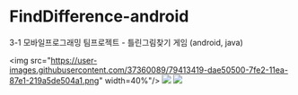 # FindDifference-android
3-1 모바일프로그래밍 팀프로젝트 - 틀린그림찾기 게임 (android, java)


<img src="https://user-images.githubusercontent.com/37360089/79413419-dae50500-7fe2-11ea-87e1-219a5de504a1.png" width=40%"/> 
<img src="https://user-images.githubusercontent.com/37360089/79413429-de788c00-7fe2-11ea-9a0b-35c4465c13a1.png width=40%"/> 
<img src="https://user-images.githubusercontent.com/37360089/79413434-e0dae600-7fe2-11ea-9109-3bf57479d473.png width=40%"/>
